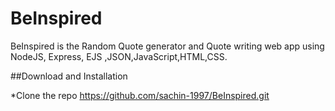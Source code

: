 # BeInspired
BeInspired is the Random Quote generator and Quote writing web app using NodeJS, Express, EJS ,JSON,JavaScript,HTML,CSS.

##Download and Installation

*Clone the repo https://github.com/sachin-1997/BeInspired.git


